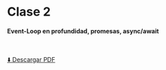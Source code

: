 # Clase 2
#### Event-Loop en profundidad, promesas, async/await

<br>

[⬇️ Descargar PDF](https://github.com/aeberdinelli/incluit-nodejs-graphql/raw/master/clase-2/Clase%202%20-%20NodeJS%20and%20GraphQL%20-%20IncluIT.pdf)
